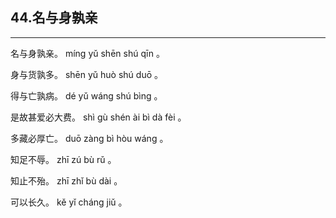## 44.名与身孰亲
---


<ruby><rbc><rb> 名与身孰亲。 </rb></rbc>
  <rtc><rt> míng  yǔ  shēn  shú  qīn 。</rt></rtc>
</ruby>

<ruby><rbc><rb> 身与货孰多。 </rb></rbc>
  <rtc><rt> shēn  yǔ  huò  shú  duō 。</rt></rtc>
</ruby>

<ruby><rbc><rb> 得与亡孰病。 </rb></rbc>
  <rtc><rt> dé  yǔ  wáng  shú  bìng 。</rt></rtc>
</ruby>

<ruby><rbc><rb> 是故甚爱必大费。 </rb></rbc>
  <rtc><rt> shì  gù  shén  ài  bì  dà  fèi 。</rt></rtc>
</ruby>

<ruby><rbc><rb> 多藏必厚亡。 </rb></rbc>
  <rtc><rt> duō  zàng  bì  hòu  wáng 。</rt></rtc>
</ruby>

<ruby><rbc><rb> 知足不辱。 </rb></rbc>
  <rtc><rt> zhī  zú  bù  rǔ 。</rt></rtc>
</ruby>

<ruby><rbc><rb> 知止不殆。 </rb></rbc>
  <rtc><rt> zhī  zhǐ  bù  dài 。</rt></rtc>
</ruby>

<ruby><rbc><rb> 可以长久。 </rb></rbc>
  <rtc><rt> kě  yǐ  cháng  jiǔ 。</rt></rtc>
</ruby>

<ruby><rbc><rb>   </rb></rbc>
  <rtc><rt> </rt></rtc>
</ruby>

